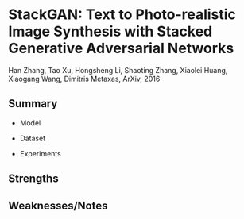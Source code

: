 # StackGAN: Text to Photo-realistic Image Synthesis with Stacked Generative Adversarial Networks

Han Zhang, Tao Xu, Hongsheng Li, Shaoting Zhang, Xiaolei Huang, Xiaogang Wang, Dimitris Metaxas, ArXiv, 2016

## Summary

- Model

- Dataset

- Experiments

## Strengths

## Weaknesses/Notes
